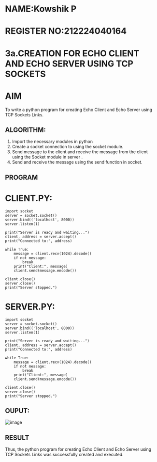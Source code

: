 # NAME:Kowshik P
# REGISTER NO:212224040164

# 3a.CREATION FOR ECHO CLIENT AND ECHO SERVER USING TCP SOCKETS
# AIM
To write a python program for creating Echo Client and Echo Server using TCP
Sockets Links.
## ALGORITHM:
1. Import the necessary modules in python
2. Create a socket connection to using the socket module.
3. Send message to the client and receive the message from the client using the Socket module in
 server .
4. Send and receive the message using the send function in socket.
## PROGRAM
# CLIENT.PY:
```
import socket
server = socket.socket()
server.bind(('localhost', 8000))
server.listen(1)

print("Server is ready and waiting...")
client, address = server.accept()
print("Connected to:", address)

while True:
    message = client.recv(1024).decode()
    if not message:
        break
    print("Client:", message)
    client.send(message.encode())

client.close()
server.close()
print("Server stopped.")
```
# SERVER.PY:
```
import socket
server = socket.socket()
server.bind(('localhost', 8000))
server.listen(1)

print("Server is ready and waiting...")
client, address = server.accept()
print("Connected to:", address)

while True:
    message = client.recv(1024).decode()
    if not message:
        break
    print("Client:", message)
    client.send(message.encode())

client.close()
server.close()
print("Server stopped.")
```
## OUPUT:
![image](https://github.com/user-attachments/assets/ff00414b-886b-4d75-98d2-77ba830582bf)

## RESULT
Thus, the python program for creating Echo Client and Echo Server using TCP Sockets Links 
was successfully created and executed.
